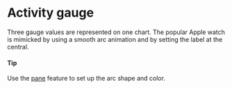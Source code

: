# Activity gauge 
Three gauge values are represented on one chart. The popular Apple watch is mimicked by using a smooth arc animation and by setting the label at the central.

####  Tip
Use the [pane](http://api.highcharts.com/highcharts/pane) feature to set up the arc shape and color.
